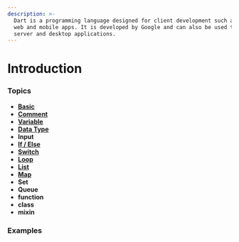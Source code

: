 ```yaml
---
description: >-
  Dart is a programming language designed for client development such as for the
  web and mobile apps. It is developed by Google and can also be used to build
  server and desktop applications.
---
```


# Introduction

### Topics

* [**Basic**](topics/basic.md)
* [**Comment**](topics/comment.md)
* [**Variable**](topics/variable.md)
* [**Data Type**](topics/data-type.md)
* **Input**
* [**If / Else**](topics/if-else.md)
* [**Switch**](topics/switch-case.md)
* [**Loop**](topics/loop.md)
* [**List**](topics/list.md)
* [**Map**](topics/map.md)
* **Set**
* **Queue**
* **function**
* **class**
* **mixin**

### Examples
